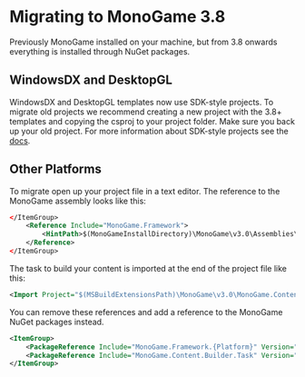# Migrating to MonoGame 3.8

Previously MonoGame installed on your machine, but from 3.8 onwards everything is installed through NuGet packages.

## WindowsDX and DesktopGL

WindowsDX and DesktopGL templates now use SDK-style projects.
To migrate old projects we recommend creating a new project with the 3.8+ templates and
copying the csproj to your project folder. Make sure you back up your old project.
For more information about SDK-style projects see the [docs](https://docs.microsoft.com/en-us/dotnet/core/tools/csproj).

## Other Platforms

To migrate open up your project file in a text editor.
The reference to the MonoGame assembly looks like this:

```xml
</ItemGroup>
    <Reference Include="MonoGame.Framework">
        <HintPath>$(MonoGameInstallDirectory)\MonoGame\v3.0\Assemblies\{Platform}\MonoGame.Framework.dll</HintPath>
    </Reference>
</ItemGroup>
```

The task to build your content is imported at the end of the project file like this:

```xml
<Import Project="$(MSBuildExtensionsPath)\MonoGame\v3.0\MonoGame.Content.Builder.targets" />
```

You can remove these references and add a reference to the MonoGame NuGet packages instead.

```xml
<ItemGroup>
    <PackageReference Include="MonoGame.Framework.{Platform}" Version="3.8.0" />
    <PackageReference Include="MonoGame.Content.Builder.Task" Version="3.8.0" />
</ItemGroup>
```
